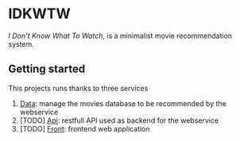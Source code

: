 # IDKWTW

_I Don't Know What To Watch_, is a minimalist movie recommendation system.


## Getting started

This projects runs thanks to three services

1. [Data](data/): manage the movies database to be recommended by the webservice
2. [TODO] [Api](api/): restfull API used as backend for the webservice
3. [TODO] [Front](front/): frontend web application
